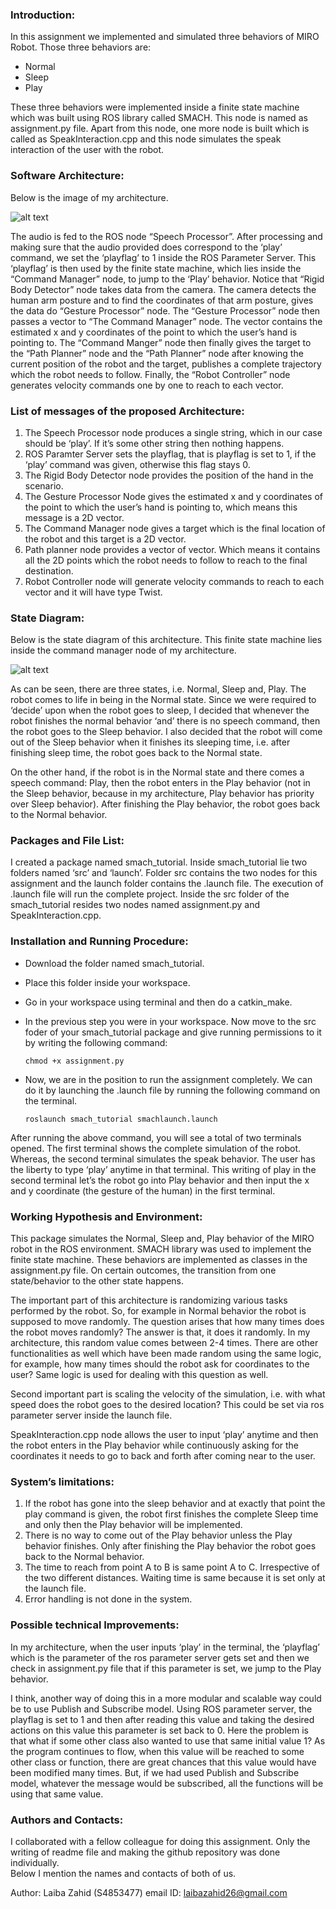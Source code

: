 
### Introduction: 

In this assignment we implemented and simulated three behaviors of MIRO Robot. Those three behaviors are:

* Normal 
* Sleep  
* Play  

These three behaviors were implemented inside a finite state machine which was built using ROS library called SMACH. This node is named as assignment.py file. Apart from this node, one more node is built which is called as SpeakInteraction.cpp and this node simulates the speak interaction of the user with the robot. 

### Software Architecture:

Below is the image of my architecture. 

![alt text](https://github.com/laibazahid26/exp_rob_assignment_1/blob/master/architecture.png?raw=true)


The audio is fed to the ROS node “Speech Processor”. After processing and making sure that the audio provided does correspond to the ‘play’ command, we set the ‘playflag’ to 1 inside the ROS Parameter Server. This ‘playflag’ is then used by the finite state machine, which lies inside the “Command Manager” node, to jump to the ‘Play’ behavior. Notice that “Rigid Body Detector” node takes data from the camera. The camera detects the human arm posture and to find the coordinates of that arm posture, gives the data do “Gesture Processor” node.  The “Gesture Processor” node then passes a vector to “The Command Manager” node. The vector contains the estimated x and y coordinates of the point to which the user’s hand is pointing to.  The “Command Manger” node then finally gives the target to the “Path Planner” node and the “Path Planner” node after knowing the current position of the robot and the target, publishes a complete trajectory which the robot needs to follow. Finally, the “Robot Controller” node generates velocity commands one by one to reach to each vector.  

### List of messages of the proposed Architecture:

1) The Speech Processor node produces a single string, which in our case should be ‘play’. If it’s some other string then nothing happens. 
2) ROS Paramter Server sets the playflag, that is playflag is set to 1, if the ‘play’ command was given, otherwise this flag stays 0.
3) The Rigid Body Detector node provides the position of the hand in the scenario.  
4) The Gesture Processor Node gives the estimated x and y coordinates of the point to which the user’s hand is pointing to, which means this message is a 2D vector.
5) The Command Manager node gives a target which is the final location of the robot and this target is a 2D vector.
6) Path planner node provides a vector of vector. Which means it contains all the 2D points which the robot needs to follow to reach to the final destination. 
7) Robot Controller node will generate velocity commands to reach to each vector and it will have type Twist. 

### State Diagram:

Below is the state diagram of this architecture. This finite state machine lies inside the command manager node of my architecture.

 ![alt text](https://github.com/laibazahid26/exp_rob_assignment_1/blob/master/finite%20state%20machine.png?raw=true)

As can be seen, there are three states, i.e. Normal, Sleep and, Play. The robot comes to life in being in the Normal state. Since we were required to ‘decide’ upon when the robot goes to sleep, I decided that  whenever the robot finishes the normal behavior ‘and’ there is no speech command, then the robot goes to the Sleep behavior. I also decided that the robot will come out of the Sleep behavior when it finishes its sleeping time, i.e. after finishing sleep time, the robot goes back to the Normal state. 

On the other hand, if the robot is in the Normal state and there comes a speech command: Play, then the robot enters in the Play behavior (not in the Sleep behavior, because in my architecture, Play behavior has priority over Sleep behavior). After finishing the Play behavior, the robot goes back to the Normal behavior. 

### Packages and File List:
I created a package named smach_tutorial. Inside smach_tutorial lie two folders named ‘src’ and ‘launch’. Folder src contains the two nodes for this assignment and the launch folder contains the .launch file. The execution of .launch file will run the complete project. Inside the src folder of the smach_tutorial resides two nodes named assignment.py and SpeakInteraction.cpp. 

### Installation and Running Procedure:

* Download the folder named smach_tutorial. 
* Place this folder inside your workspace. 
* Go in your workspace using terminal and then do a catkin_make.
* In the previous step you were in your workspace. Now move to the src foder of your smach_tutorial package and give running permissions to it by writing the following command:

  `chmod +x assignment.py`

* Now, we are in the position to run the assignment completely. We can do it by launching the .launch file by running the following command on the terminal. 

   `roslaunch smach_tutorial smachlaunch.launch` 

After running the above command, you will see a total of two terminals opened. The first terminal shows the complete simulation of the robot. Whereas, the second terminal simulates the speak behavior.  The user has the liberty to type ‘play’ anytime in that terminal. This writing of play in the second terminal let’s the robot go into Play behavior and then input the x and y coordinate (the gesture of the human) in the first terminal. 

### Working Hypothesis and Environment: 

This package simulates the Normal, Sleep and, Play behavior of the MIRO robot in the ROS environment. SMACH library was used to implement the finite state machine. These behaviors are implemented as classes in the assignment.py file. On certain outcomes, the transition from one state/behavior to the other state happens.  

The important part of this architecture is randomizing various tasks performed by the robot. So, for example in Normal behavior the robot is supposed to move randomly. The question arises that how many times does the robot moves randomly? The answer is that, it does it randomly. In my architecture, this random value comes between 2-4 times. There are other functionalities as well which have been made random using the same logic, for example, how many times should the robot ask for coordinates to the user? Same logic is used for dealing with this question as well. 

Second important part is scaling the velocity of the simulation, i.e. with what speed does the robot goes to the desired location? This could be set via ros parameter server inside the launch file.   

SpeakInteraction.cpp node allows the user to input ‘play’ anytime and then the robot enters in the Play behavior while continuously asking for the coordinates it needs to go to back and forth after coming near to the user.

### System’s limitations:

1. If the robot has gone into the sleep behavior and at exactly that point the play command is given, the robot first finishes the complete Sleep time and only then the Play behavior will be implemented. 
2. There is no way to come out of the Play behavior unless the Play behavior finishes. Only after finishing the Play behavior the robot goes back to the Normal behavior. 
3. The time to reach from point A to B is same point A to C. Irrespective of the two different distances. Waiting time is same because it is set only at the launch file. 
4. Error handling is not done in the system.

### Possible technical Improvements:

In my architecture, when the user inputs ‘play’ in the terminal, the ‘playflag’ which is the parameter of the ros parameter server gets set and then we check in assignment.py file that if this parameter is set, we jump to the Play behavior. 

I think, another way of doing this in a more modular and scalable way could be to use Publish and Subscribe model. Using ROS parameter server, the playflag is set to 1 and then after reading this value and taking the desired actions on this value this parameter is set back to 0. Here the problem is that what if some other class also wanted to use that same initial value 1? As the program continues to flow, when this value will be reached to some other class or function, there are great chances that this value would have been modified many times. But, if we had used Publish and Subscribe model, whatever the message would be subscribed, all the functions will be using that same value.   

### Authors and Contacts:

I collaborated with a fellow colleague for doing this assignment. Only the writing of readme file and making the github repository was done individually.  
Below I mention the names and contacts of both of us. 

Author: Laiba Zahid (S4853477)
email ID: laibazahid26@gmail.com



  


  
